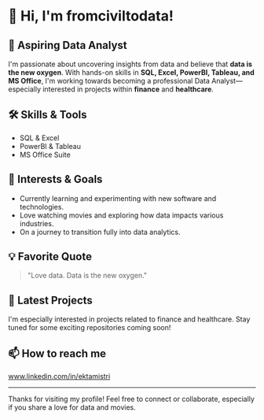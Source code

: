 # 👋 Hi, I'm fromciviltodata!

## 🚀 Aspiring Data Analyst

I'm passionate about uncovering insights from data and believe that **data is the new oxygen**. With hands-on skills in **SQL, Excel, PowerBI, Tableau, and MS Office**, I'm working towards becoming a professional Data Analyst—especially interested in projects within **finance** and **healthcare**.

## 🛠️ Skills & Tools
- SQL & Excel
- PowerBI & Tableau
- MS Office Suite

## 🎯 Interests & Goals
- Currently learning and experimenting with new software and technologies.
- Love watching movies and exploring how data impacts various industries.
- On a journey to transition fully into data analytics.

## 💡 Favorite Quote
> "Love data. Data is the new oxygen."

## 🌱 Latest Projects
I'm especially interested in projects related to finance and healthcare. Stay tuned for some exciting repositories coming soon!

## 📫 How to reach me
www.linkedin.com/in/ektamistri

---

Thanks for visiting my profile! Feel free to connect or collaborate, especially if you share a love for data and movies.

